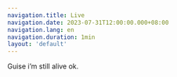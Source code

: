 ```yaml
---
navigation.title: Live
navigation.date: 2023-07-31T12:00:00.000+08:00
navigation.lang: en
navigation.duration: 1min
layout: 'default'
---
```


Guise i’m still alive ok.
